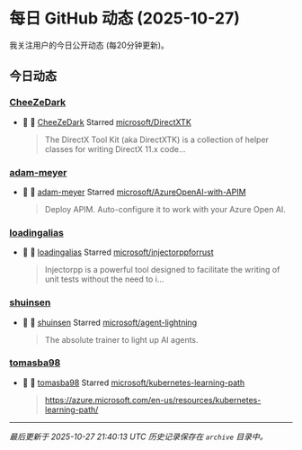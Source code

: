 # 每日 GitHub 动态 (2025-10-27)

我关注用户的今日公开动态 (每20分钟更新)。

## 今日动态

### [CheeZeDark](https://github.com/CheeZeDark)
- 🌟 👤 [CheeZeDark](https://github.com/CheeZeDark) Starred [microsoft/DirectXTK](https://github.com/microsoft/DirectXTK)
  > The DirectX Tool Kit (aka DirectXTK) is a collection of helper classes for writing DirectX 11.x code...

### [adam-meyer](https://github.com/adam-meyer)
- 🌟 👤 [adam-meyer](https://github.com/adam-meyer) Starred [microsoft/AzureOpenAI-with-APIM](https://github.com/microsoft/AzureOpenAI-with-APIM)
  > Deploy APIM. Auto-configure it to work with your Azure Open AI.

### [loadingalias](https://github.com/loadingalias)
- 🌟 👤 [loadingalias](https://github.com/loadingalias) Starred [microsoft/injectorppforrust](https://github.com/microsoft/injectorppforrust)
  > Injectorpp is a powerful tool designed to facilitate the writing of unit tests without the need to i...

### [shuinsen](https://github.com/shuinsen)
- 🌟 👤 [shuinsen](https://github.com/shuinsen) Starred [microsoft/agent-lightning](https://github.com/microsoft/agent-lightning)
  > The absolute trainer to light up AI agents.

### [tomasba98](https://github.com/tomasba98)
- 🌟 👤 [tomasba98](https://github.com/tomasba98) Starred [microsoft/kubernetes-learning-path](https://github.com/microsoft/kubernetes-learning-path)
  > https://azure.microsoft.com/en-us/resources/kubernetes-learning-path/


---
*最后更新于 2025-10-27 21:40:13 UTC*
*历史记录保存在 `archive` 目录中。*
